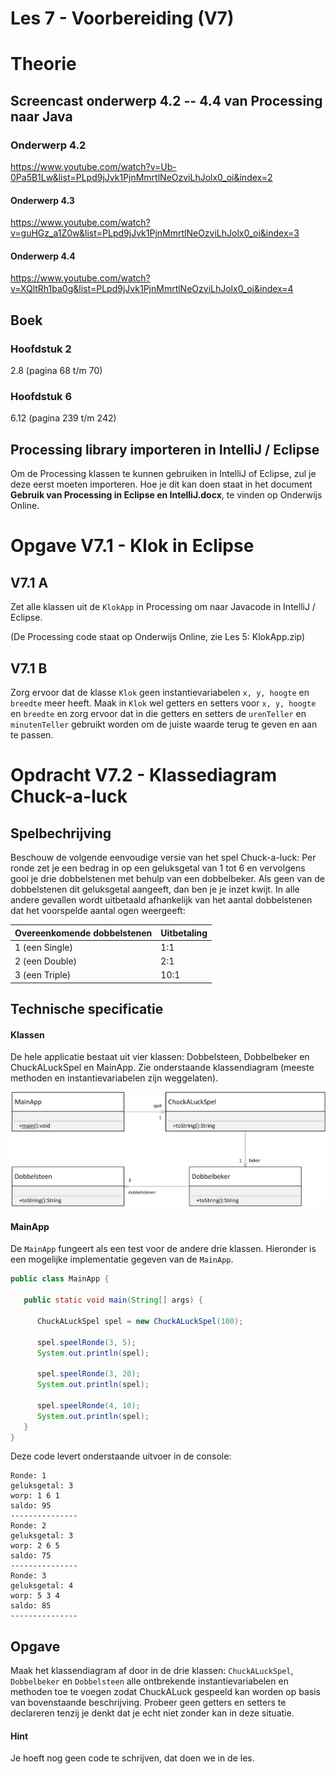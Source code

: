 Les 7 - Voorbereiding (V7)
===

# Theorie

## Screencast onderwerp 4.2 -- 4.4 van Processing naar Java

### Onderwerp 4.2

<https://www.youtube.com/watch?v=Ub-0Pa5B1Lw&list=PLpd9jJvk1PjnMmrtlNeOzviLhJolx0_oi&index=2>

 
#### Onderwerp 4.3

<https://www.youtube.com/watch?v=guHGz_a1Z0w&list=PLpd9jJvk1PjnMmrtlNeOzviLhJolx0_oi&index=3>
 

#### Onderwerp 4.4

<https://www.youtube.com/watch?v=XQltRh1ba0g&list=PLpd9jJvk1PjnMmrtlNeOzviLhJolx0_oi&index=4>



## Boek

### Hoofdstuk 2

2.8 (pagina 68 t/m 70)

### Hoofdstuk 6

6.12 (pagina 239 t/m 242)


## Processing library importeren in IntelliJ / Eclipse 

Om de Processing klassen te kunnen gebruiken in  IntelliJ of Eclipse, zul je deze eerst moeten importeren. Hoe je dit kan doen staat in het document **Gebruik van Processing in Eclipse en IntelliJ.docx**, te vinden op Onderwijs Online.


# Opgave V7.1 - Klok in Eclipse

## V7.1 A

Zet alle klassen uit de `KlokApp` in Processing om naar Javacode in IntelliJ / Eclipse.

(De Processing code staat op Onderwijs Online, zie Les 5: KlokApp.zip)

## V7.1 B

Zorg ervoor dat de klasse `Klok` geen instantievariabelen `x, y, hoogte` en `breedte` meer heeft. Maak in `Klok` wel getters en setters voor `x, y, hoogte` en `breedte` en zorg ervoor dat in die getters en setters de `urenTeller` en `minutenTeller` gebruikt worden om de juiste waarde terug te geven en aan te passen.


# Opdracht V7.2 - Klassediagram Chuck-a-luck

## Spelbechrijving

Beschouw de volgende eenvoudige versie van het spel Chuck-a-luck: Per ronde zet je een bedrag in op een geluksgetal van 1 tot 6 en vervolgens gooi je drie dobbelstenen met behulp van een dobbelbeker. Als geen van de dobbelstenen dit geluksgetal aangeeft, dan ben je je inzet kwijt. In alle andere gevallen wordt uitbetaald afhankelijk van het aantal dobbelstenen dat het voorspelde aantal ogen weergeeft:

| Overeenkomende dobbelstenen |Uitbetaling|
|-----------------------------|-----------|
| 1 (een Single)              | 1:1       |
| 2 (een Double)              | 2:1       |
| 3 (een Triple)              | 10:1      |

## Technische specificatie

#### Klassen

De hele applicatie bestaat uit vier klassen: Dobbelsteen, Dobbelbeker en ChuckALuckSpel en MainApp. Zie onderstaande klassendiagram (meeste methoden en instantievariabelen zijn weggelaten).

![chuckaluckCD](../images/media/chuckaluck.png)

#### MainApp

De `MainApp` fungeert als een test voor de andere drie klassen. Hieronder is een mogelijke implementatie gegeven van de `MainApp`.

```java
public class MainApp {

   public static void main(String[] args) {
   
      ChuckALuckSpel spel = new ChuckALuckSpel(100);
      
      spel.speelRonde(3, 5);
      System.out.println(spel);
      
      spel.speelRonde(3, 20);
      System.out.println(spel);
      
      spel.speelRonde(4, 10);
      System.out.println(spel);
   }
}
``` 

Deze code levert onderstaande uitvoer in de console:

```
Ronde: 1
geluksgetal: 3
worp: 1 6 1
saldo: 95
---------------
Ronde: 2
geluksgetal: 3
worp: 2 6 5
saldo: 75
---------------
Ronde: 3
geluksgetal: 4
worp: 5 3 4
saldo: 85
---------------
```

## 

## Opgave

Maak het klassendiagram af door in de drie klassen: `ChuckALuckSpel`, `Dobbelbeker` en `Dobbelsteen` alle ontbrekende instantievariabelen en methoden toe te voegen zodat ChuckALuck gespeeld kan worden op basis van bovenstaande beschrijving.
Probeer geen getters en setters te declareren tenzij je denkt dat je echt niet zonder kan in deze situatie.

#### Hint

Je hoeft nog geen code te schrijven, dat doen we in de les.
